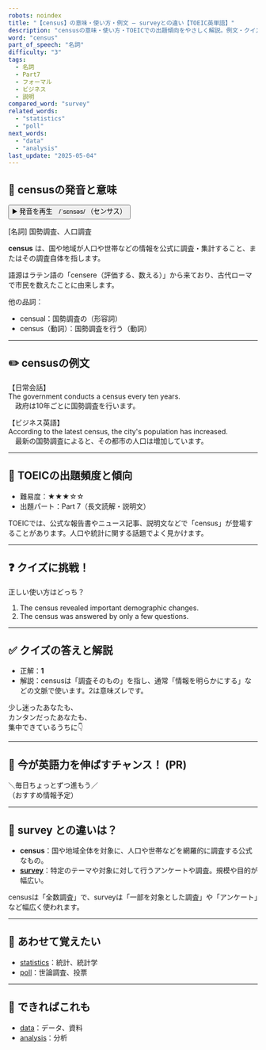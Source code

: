 ```yaml
---
robots: noindex
title: "【census】の意味・使い方・例文 ― surveyとの違い【TOEIC英単語】"
description: "censusの意味・使い方・TOEICでの出題傾向をやさしく解説。例文・クイズ付きでsurveyとの違いもわかりやすく学べます。"
word: "census"
part_of_speech: "名詞"
difficulty: "3"
tags:
  - 名詞
  - Part7
  - フォーマル
  - ビジネス
  - 説明
compared_word: "survey"
related_words:
  - "statistics"
  - "poll"
next_words:
  - "data"
  - "analysis"
last_update: "2025-05-04"
---
```


## 🔰 censusの発音と意味

<button class="play-audio" onclick="playTTS('census')">
  <span class="play-audio-main">
    ▶️ 発音を再生　/ˈsɛnsəs/
  </span>
  <span class="play-audio-sub">
    （センサス）
  </span>
</button>

[名詞] 国勢調査、人口調査

**census** は、国や地域が人口や世帯などの情報を公式に調査・集計すること、またはその調査自体を指します。

語源はラテン語の「censere（評価する、数える）」から来ており、古代ローマで市民を数えたことに由来します。

他の品詞：  
- censual：国勢調査の（形容詞）
- census（動詞）：国勢調査を行う（動詞）

---

## ✏️ censusの例文

【日常会話】  
The government conducts a census every ten years.  
　政府は10年ごとに国勢調査を行います。

【ビジネス英語】  
According to the latest census, the city's population has increased.  
　最新の国勢調査によると、その都市の人口は増加しています。

---

## 🎯 TOEICの出題頻度と傾向

- 難易度：★★★☆☆
- 出題パート：Part 7（長文読解・説明文）

TOEICでは、公式な報告書やニュース記事、説明文などで「census」が登場することがあります。人口や統計に関する話題でよく見かけます。

---

## ❓ クイズに挑戦！

正しい使い方はどっち？

1. The census revealed important demographic changes.  
2. The census was answered by only a few questions.

---

## ✅ クイズの答えと解説

- 正解：**1**
- 解説：censusは「調査そのもの」を指し、通常「情報を明らかにする」などの文脈で使います。2は意味ズレです。

少し迷ったあなたも、  
カンタンだったあなたも、  
集中できているうちに👇️

---

## 🚀 今が英語力を伸ばすチャンス！ (PR)

<div class="info-center">
＼毎日ちょっとずつ進もう／<br>  
（おすすめ情報予定）
</div>

---

## 🤔  survey との違いは？

- **census**：国や地域全体を対象に、人口や世帯などを網羅的に調査する公式なもの。
- **[survey](/word/survey)**：特定のテーマや対象に対して行うアンケートや調査。規模や目的が幅広い。

censusは「全数調査」で、surveyは「一部を対象とした調査」や「アンケート」など幅広く使われます。

---

## 🧩 あわせて覚えたい

- [statistics](/word/statistics)：統計、統計学
- [poll](/word/poll)：世論調査、投票

---

## 📖 できればこれも

- [data](/word/data)：データ、資料
- [analysis](/word/analysis)：分析

<!-- cvid: aid38_bid11 -->
